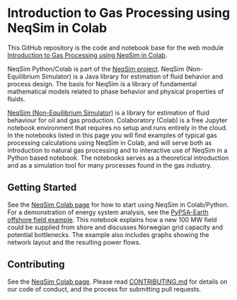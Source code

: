 # Introduction to Gas Processing using NeqSim in Colab
This GitHub repository is the code and notebook base for the web module [Introduction to Gas Processing using NeqSim in Colab](/notebooks/examples_of_NeqSim_in_Colab.ipynb).

NeqSim Python/Colab is part of the [NeqSim project](https://equinor.github.io/neqsimhome/). NeqSim (Non-Equilibrium Simulator) is a Java library for estimation of fluid behavior and process design. The basis for NeqSim is a library of fundamental mathematical models related to phase behavior and physical properties of fluids.

[NeqSim (Non-Equilibrium Simulator)](https://equinor.github.io/neqsimhome/) is a library for estimation of fluid behaviour for oil and gas production. Colaboratory (Colab) is a free Jupyter notebook environment that requires no setup and runs entirely in the cloud. In the notebooks listed in this page you will find examples of typical gas processing calculations using NeqSim in Colab, and will serve both as introduction to natural gas processing and to interactive use of NeqSim in a Python based notebook. The notebooks serves as a theoretical introduction and as a simulation tool for many processes found in the gas industry.

## Getting Started
See the [NeqSim Colab page](https://colab.research.google.com/github/EvenSol/NeqSim-Colab/blob/master/notebooks/examples_of_NeqSim_in_Colab.ipynb) for how to start using NeqSim in Colab/Python.
For a demonstration of energy system analysis, see the [PyPSA-Earth offshore field example](https://colab.research.google.com/github/EvenSol/NeqSim-Colab/blob/master/notebooks/energyopt/PyPSAEarthOffshoreField.ipynb).
This notebook explains how a new 100 MW field could be supplied from shore and discusses Norwegian grid capacity and potential bottlenecks. The example also includes graphs showing the network layout and the resulting power flows.

## Contributing
See the [NeqSim Colab page](https://colab.research.google.com/github/EvenSol/NeqSim-Colab/blob/master/notebooks/examples_of_NeqSim_in_Colab.ipynb). Please read [CONTRIBUTING.md](CONTRIBUTING.md) for details on our code of conduct, and the process for submitting pull requests.
